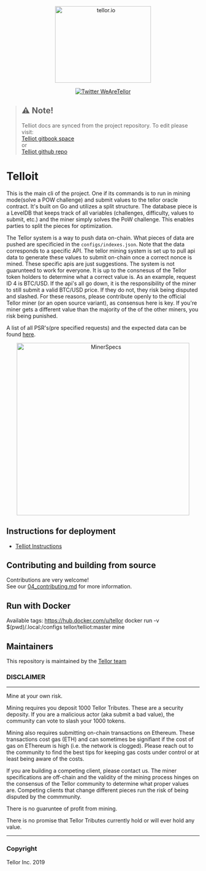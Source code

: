 
<p align="center">
  <a href='https://www.tellor.io/'>
    <img src= '../assets/Tellor.png' width="250" height="200" alt='tellor.io' />
  </a>
</p>

<p align="center">
  <a href='https://twitter.com/WeAreTellor'>
    <img src= 'https://img.shields.io/twitter/url/http/shields.io.svg?style=social' alt='Twitter WeAreTellor' />
  </a>
</p>


> ## ⚠️ Note!
> Telliot docs are synced from the project repository.
To edit please visit:<br/>
[Telliot gitbook space](https://docs.tellor.io/telliot)<br/>
or<br/>
[Telliot github repo](https://github.com/tellor-io/telliot/tree/master/docs)



# Telloit

This is the main cli of the project. One if its commands is to run in mining mode(solve a POW challenge) and submit values to the tellor oracle contract.
It's built on Go and utilizes a split structure. The database piece is a LevelDB that keeps track of all variables (challenges, difficulty, values to submit, etc.) and the miner simply solves the PoW challenge. This enables parties to split the pieces for optimization.

The Tellor system is a way to push data on-chain. What pieces of data are pushed are specificied in the `configs/indexes.json`. Note that the data corresponds to a specific API. The tellor mining system is set up to pull api data to generate these values to submit on-chain once a correct nonce is mined. These specific apis are just suggestions. The system is not guarunteed to work for everyone. It is up to the consnesus of the Tellor token holders to determine what a correct value is. As an example, request ID 4 is BTC/USD. If the api's all go down, it is the responsibility of the miner to still submit a valid BTC/USD price. If they do not, they risk being disputed and slashed. For these reasons, please contribute openly to the official Tellor miner (or an open source variant), as consensus here is key. If you're miner gets a different value than the majority of the of the other miners, you risk being punished.

A list of all PSR's(pre specified requests) and the expected data can be found [here](../pkg/tracker/psrs.go).

<p align="center">
    <img src= '../assets/minerspecs.png' width="450" alt='MinerSpecs' />
</p>


## Instructions for deployment
 - [Telliot Instructions](docs/setup-and-usage.md)

## Contributing and building from source
Contributions are very welcome!<br/>
See our [04_contributing.md](contributing.md) for more information.

## Run with Docker
Available tags: https://hub.docker.com/u/tellor
docker run -v $(pwd)/.local:/configs tellor/telliot:master mine

## Maintainers <a name="maintainers"> </a>
This repository is maintained by the [Tellor team](https://github.com/orgs/tellor-io/people)

### DISCLAIMER

-------

Mine at your own risk.

Mining requires you deposit 1000 Tellor Tributes. These are a security deposity. If you are a malicious actor (aka submit a bad value), the community can vote to slash your 1000 tokens.

Mining also requires submitting on-chain transactions on Ethereum. These transactions cost gas (ETH) and can sometimes be signifiant if the cost of gas on EThereum is high (i.e. the network is clogged). Please reach out to the community to find the best tips for keeping gas costs under control or at least being aware of the costs.

If you are building a competing client, please contact us. The miner specifications are off-chain and the validity of the mining process hinges on the consensus of the Tellor community to determine what proper values are. Competing clients that change different pieces run the risk of being disputed by the commmunity.

There is no guaruntee of profit from mining.

There is no promise that Tellor Tributes currently hold or will ever hold any value.

----------
### Copyright
Tellor Inc. 2019

